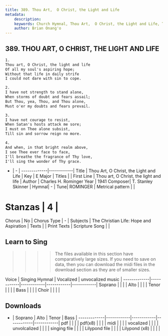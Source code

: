 ```yaml
---
title: 389. Thou Art,  O Christ, the Light and Life
metadata:
    description: 
    keywords: Church Hymnal, Thou Art,  O Christ, the Light and Life, Thou art, O Christ, the light and life, 
    author: Brian Onang'o
---
```



## 389. THOU ART,  O CHRIST, THE LIGHT AND LIFE

```txt
1.
Thou art, O Christ, the light and life 
Of all my soul's aspiring hope; 
Without that life in daily strife 
I could not dare with sin to cope. 

2.
I have not strength to stand alone, 
When storms of doubt and fears assail; 
But Thou, yea, Thou, and Thou alone, 
Must o'er my doubts and fears prevail. 

3.
I have not courage to resist, 
When Satan's hosts attack me sore; 
I must on Thee alone subsist, 
Till sin and sorrow reign no more. 

4.
And when, in that bright realm above, 
I see Thee ever face to face, 
I'll breathe the fragrance of Thy love, 
I'll sing the wonder of Thy grace.
```

- |   -  |
-------------|------------|
Title | Thou Art,  O Christ, the Light and Life |
Key | E Major |
Titles |  |
First Line | Thou art, O Christ, the light and life |
Author | Charles H. Rominger
Year | 1941
Composer| T. Stanley Skinner |
Hymnal|  - |
Tune| ROMINGER |
Metrical pattern | |
# Stanzas | 4 |
Chorus | No |
Chorus Type | - |
Subjects | The Christian Life: Hope and Aspiration |
Texts |  |
Print Texts | 
Scripture Song |  |
  
## Learn to Sing

>>>> The files available in this section have comparatively large sizes. If you need to save on data, then you can download the midi files in the download section as they are of smaller sizes.

Voice |  Singing Hymnal | Vocalized | unvocalized music |
-------------|------------|------------|------------|------------|
Soprano | | | |
Alto | | | |
Tenor | | | |
Bass | | | |
Choir | | | |

## Downloads

- |  Soprano | Alto | Tenor | Bass |
-------------|------------|------------|------------|------------|
pdf | | | |
pdf(x8) | | | |
midi | | | |
vocalized | | | |
unvolcalized | | | |
singing file | | | |
Lilypond file | | | |
Lilypond (x8) | | | |
  